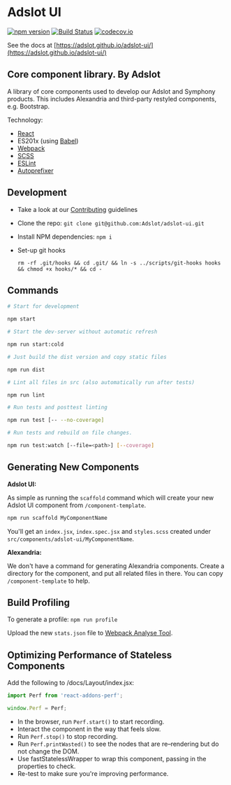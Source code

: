 Adslot UI
=========

[![npm version](https://badge.fury.io/js/adslot-ui.svg)](https://badge.fury.io/js/adslot-ui) 
[![Build Status](https://travis-ci.org/Adslot/adslot-ui.svg?branch=master)](https://travis-ci.org/Adslot/adslot-ui)
[![codecov.io](https://codecov.io/github/Adslot/adslot-ui/coverage.svg?branch=master)](https://codecov.io/github/Adslot/adslot-ui?branch=master)

See the docs at [https://adslot.github.io/adslot-ui/](https://adslot.github.io/adslot-ui/)

Core component library. By Adslot
---------------------------------

A library of core components used to develop our Adslot and Symphony products.
This includes Alexandria and third-party restyled components, e.g. Bootstrap.

Technology:

- [React](http://facebook.github.io/react/)
- ES201x (using [Babel](http://babeljs.io)\)
- [Webpack](https://github.com/webpack/webpack)
- [SCSS](http://sass-lang.com)
- [ESLint](http://eslint.org)
- [Autoprefixer](https://github.com/postcss/autoprefixer)

Development
-----------

- Take a look at our [Contributing](CONTRIBUTING.md) guidelines

- Clone the repo: `git clone git@github.com:Adslot/adslot-ui.git`

- Install NPM dependencies: `npm i`

- Set-up git hooks

  `rm -rf .git/hooks && cd .git/ && ln -s ../scripts/git-hooks hooks && chmod +x hooks/* && cd -`

Commands
--------

```sh
# Start for development

npm start

# Start the dev-server without automatic refresh

npm run start:cold

# Just build the dist version and copy static files

npm run dist

# Lint all files in src (also automatically run after tests)

npm run lint

# Run tests and posttest linting

npm run test [-- --no-coverage]

# Run tests and rebuild on file changes.

npm run test:watch [--file=<path>] [--coverage]
```

Generating New Components
-------------------------

__Adslot UI:__

As simple as running the `scaffold` command which will create your new Adslot UI component from `/component-template`.

```sh
npm run scaffold MyComponentName
```

You'll get an `index.jsx`, `index.spec.jsx` and `styles.scss` created under `src/components/adslot-ui/MyComponentName`.

__Alexandria:__

We don't have a command for generating Alexandria components.
Create a directory for the component, and put all related files in there. You can copy `/component-template` to help.

Build Profiling
---------------

To generate a profile: `npm run profile`

Upload the new `stats.json` file to [Webpack Analyse Tool](http://webpack.github.io/analyse).

Optimizing Performance of Stateless Components
---------------

Add the following to /docs/Layout/index.jsx:

```js
import Perf from 'react-addons-perf';

window.Perf = Perf;
```

- In the browser, run `Perf.start()` to start recording.
- Interact the component in the way that feels slow.
- Run `Perf.stop()` to stop recording.
- Run `Perf.printWasted()` to see the nodes that are re–rendering but do not change the DOM.
- Use fastStatelessWrapper to wrap this component, passing in the properties to check.
- Re-test to make sure you're improving performance.
